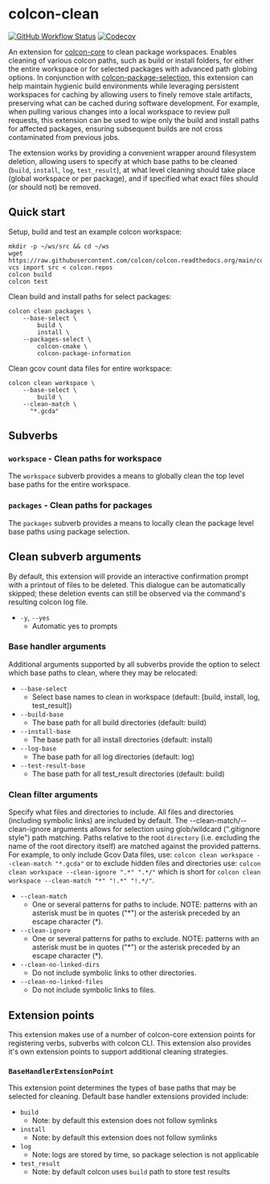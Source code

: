 # colcon-clean

[![GitHub Workflow Status](https://github.com/ruffsl/colcon-clean/actions/workflows/test.yml/badge.svg)](https://github.com/ruffsl/colcon-clean/actions/workflows/test.yml)
[![Codecov](https://codecov.io/gh/ruffsl/colcon-clean/branch/master/graph/badge.svg)](https://codecov.io/gh/ruffsl/colcon-clean)

An extension for [colcon-core](https://github.com/colcon/colcon-core) to clean package workspaces. Enables cleaning of various colcon paths, such as build or install folders, for either the entire workspace or for selected packages with advanced path globing options. In conjunction with [colcon-package-selection](https://github.com/colcon/colcon-package-selection), this extension can help maintain hygienic build environments while leveraging persistent workspaces for caching by allowing users to finely remove stale artifacts, preserving what can be cached during software development. For example, when pulling various changes into a local workspace to review pull requests, this extension can be used to wipe only the build and install paths for affected packages, ensuring subsequent builds are not cross contaminated from previous jobs.

The extension works by providing a convenient wrapper around filesystem deletion, allowing users to specify at which base paths to be cleaned (`build`, `install`, `log`, `test_result`), at what level cleaning should take place (global workspace or per package), and if specified what exact files should (or should not) be removed.


## Quick start

Setup, build and test an example colcon workspace:
```
mkdir -p ~/ws/src && cd ~/ws
wget https://raw.githubusercontent.com/colcon/colcon.readthedocs.org/main/colcon.repos
vcs import src < colcon.repos
colcon build
colcon test
```

Clean build and install paths for select packages:
```
colcon clean packages \
    --base-select \
        build \
        install \
    --packages-select \
        colcon-cmake \
        colcon-package-information
```

Clean gcov count data files for entire workspace:
```
colcon clean workspace \
    --base-select \
        build \
    --clean-match \
      "*.gcda"
```


## Subverbs

### `workspace` - Clean paths for workspace

The `workspace` subverb provides a means to globally clean the top level base paths for the entire workspace.

### `packages` - Clean paths for packages

The `packages` subverb provides a means to locally clean the package level base paths using package selection.


## Clean subverb arguments

By default, this extension will provide an interactive confirmation prompt with a printout of files to be deleted. This dialogue can be automatically skipped; these deletion events can still be observed via the command's resulting colcon log file.

- `-y`, `--yes`
  - Automatic yes to prompts

### Base handler arguments

Additional arguments supported by all subverbs provide the option to select which base paths to clean, where they may be relocated:

- `--base-select`
  - Select base names to clean in workspace (default: [build, install, log, test_result])
- `--build-base`
  - The base path for all build directories (default: build)
- `--install-base`
  - The base path for all install directories (default: install)
- `--log-base`
  - The base path for all log directories (default: log)
- `--test-result-base`
  - The base path for all test_result directories (default: build)

### Clean filter arguments

Specify what files and directories to include. All files and directories (including symbolic links) are included by default. The --clean-match/--clean-ignore arguments allows for selection using glob/wildcard (".gitignore style") path matching. Paths relative to the root `directory` (i.e. excluding the name of the root directory itself) are matched against the provided patterns. For example, to only include Gcov Data files, use: `colcon clean workspace --clean-match "*.gcda"` or to exclude hidden files and directories use: `colcon clean workspace --clean-ignore ".*" ".*/"` which is short for `colcon clean workspace --clean-match "*" "!.*" "!.*/"`.

- `--clean-match`
  - One or several patterns for paths to include. NOTE: patterns with an asterisk must be in quotes ("*") or the asterisk preceded by an escape character (\*).
- `--clean-ignore`
  - One or several patterns for paths to exclude. NOTE: patterns with an asterisk must be in quotes ("*") or the asterisk preceded by an escape character (\*).
- `--clean-no-linked-dirs`
  - Do not include symbolic links to other directories.
- `--clean-no-linked-files`
  - Do not include symbolic links to files.


## Extension points

This extension makes use of a number of colcon-core extension points for registering verbs, subverbs with colcon CLI. This extension also provides it's own extension points to support additional cleaning strategies.

### `BaseHandlerExtensionPoint`

This extension point determines the types of base paths that may be selected for cleaning. Default base handler extensions provided include:

- `build`
  - Note: by default this extension does not follow symlinks
- `install`
  - Note: by default this extension does not follow symlinks
- `log`
  - Note: logs are stored by time, so package selection is not applicable
- `test_result`
  - Note: by default colcon uses `build` path to store test results

